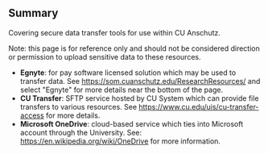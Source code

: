 
## Summary

Covering secure data transfer tools for use within CU Anschutz.

Note: this page is for reference only and should not be considered direction or permission to upload sensitive data to these resources.

- __Egnyte__: for pay software licensed solution which may be used to transfer data. See <https://som.cuanschutz.edu/ResearchResources/> and select "Egnyte" for more details near the bottom of the page.
- __CU Transfer__: SFTP service hosted by CU System which can provide file transfers to various resources. See <https://www.cu.edu/uis/cu-transfer-access> for more details.
- __Microsoft OneDrive__: cloud-based service which ties into Microsoft account through the University. See: <https://en.wikipedia.org/wiki/OneDrive> for more information.
